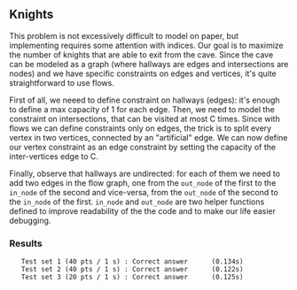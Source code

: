 ## Knights
This problem is not excessively difficult to model on paper, but implementing requires some attention with indices. Our goal is to maximize the number of knights that are able to exit from the cave. Since the cave can be modeled as a graph (where hallways are edges and intersections are nodes) and we have specific constraints on edges and vertices, it's quite straightforward to use flows. 

First of all, we neeed to define constraint on hallways (edges): it's enough to define a max capacity of 1 for each edge. Then, we need to model the constraint on intersections, that can be visited at most C times. Since with flows we can define constraints only on edges, the trick is to split every vertex in two vertices, connected by an "artificial" edge. We can now define our vertex constraint as an edge constraint by setting the capacity of the inter-vertices edge to C.

Finally, observe that hallways are undirected: for each of them we need to add two edges in the flow graph, one from the `out_node` of the first to the `in_node` of the second and vice-versa, from the `out_node` of the second to the `in_node` of the first. `in_node` and `out_node` are two helper functions defined to improve readability of the the code and to make our life easier debugging.

### Results
```
   Test set 1 (40 pts / 1 s) : Correct answer      (0.134s)
   Test set 2 (40 pts / 1 s) : Correct answer      (0.122s)
   Test set 3 (20 pts / 1 s) : Correct answer      (0.125s)
```
